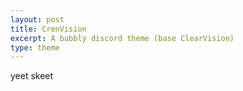 ```yaml
---
layout: post
title: CrenVision
excerpt: A bubbly discord theme (base ClearVision)
type: theme
---
```


yeet skeet